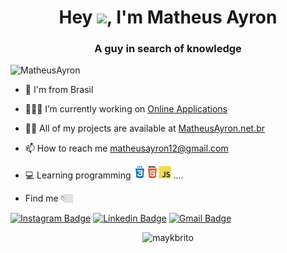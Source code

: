 <h1 align="center"> Hey <img src="https://raw.githubusercontent.com/kaueMarques/kaueMarques/master/hi.gif" width="30px">, I'm Matheus Ayron </h1>
<h3 align="center">A guy in search of knowledge</h3>
<p align="left"><img src="https://komarev.com/ghpvc/?username=MatheusAyron" alt="MatheusAyron" /></p>

-   📍 I'm from Brasil 

-   🚀👨‍🚀 I’m currently working on [Online Applications](https://www.instagram.com/onlineapplications/)
    
-   👨‍💻  All of my projects are available at  [MatheusAyron.net.br](https://github.com/MatheusAyron)
     
-   📫  How to reach me [matheusayron12@gmail.com](mailto:matheusayron12@gmail.com)
    
-   💻 Learning programming <img src="https://raw.githubusercontent.com/devicons/devicon/master/icons/css3/css3-plain-wordmark.svg" alt="css3"  width="20" height="20"/><img src="https://raw.githubusercontent.com/devicons/devicon/master/icons/html5/html5-original-wordmark.svg" alt="html5"  width="20" height="20"/><img src="https://raw.githubusercontent.com/devicons/devicon/master/icons/javascript/javascript-original.svg" alt="javascript" width="20" height="20"/> ....

- Find me  👇🏼

[![Instagram Badge](https://img.shields.io/badge/-Instagram-3664FF?style=flat-square&logo=Instagram&logoColor=white&link=https://www.instagram.com/eu_matheusayron/)](https://www.instagram.com/eu_matheusayron/) [![Linkedin Badge](https://img.shields.io/badge/-Matheus%20Ayron-3664FF?style=flat-square&logo=Linkedin&logoColor=white&link=https://www.linkedin.com/in/matheus-ayron-de-morais-cardoso-b794311bb/)](https://www.linkedin.com/in/matheus-ayron-de-morais-cardoso-b794311bb/) [![Gmail Badge](https://img.shields.io/badge/-matheusayron12@gmail.com-3664FF?style=flat-square&logo=Gmail&logoColor=white&link=mailto:matheusayron12@gmail.com)](mailto:matheusayron12@gmail.com)
<p align="center">
<img src="https://github-readme-stats.vercel.app/api?username=MatheusAyron&show_icons=true" alt="maykbrito"/> 
</p>
